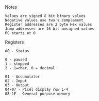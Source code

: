 
Notes

    Values are signed 8 bit binary values
    Negative values use two's complement
    Register addresses are 2 byte Hex values
    Jump addresses are 16 bit unsigned values
    PC starts at 0


Registers

    00 - Status

    0 - paused
    1 - stopped
    2 - 1=char, 0 = decimal

    01 - Accumulator
    02 - Input
    03 - Output
    04-07 - Pixel display row 1-4
    08-1F - General purpose memory
